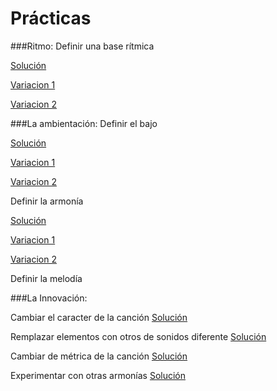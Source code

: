 # Prácticas

###Ritmo: 
Definir una base rítmica 

[Solución](001solucion.md)

[Variacion 1](002solucion.md)

[Variacion 2](003solucion.md)


###La ambientación: 
Definir el bajo 

[Solución](101solucion.md)

[Variacion 1](102solucion.md)

[Variacion 2](103solucion.md)


Definir la armonía 

[Solución](201solucion.md)

[Variacion 1](202solucion.md)

[Variacion 2](203solucion.md)

Definir la melodía   


###La Innovación:

Cambiar el caracter de la canción [Solución](301solucion.md)

Remplazar elementos con otros de sonidos diferente  [Solución](401solucion.md)

Cambiar de métrica de la canción      [Solución](501solucion.md)

Experimentar con otras armonías  [Solución](601solucion.md)































   
